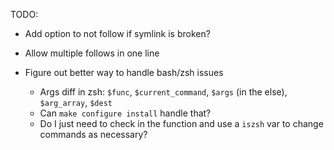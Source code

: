 TODO: 
- Add option to not follow if symlink is broken?

- Allow multiple follows in one line

- Figure out better way to handle bash/zsh issues
  - Args diff in zsh: `$func`, `$current_command`, `$args` (in the else), `$arg_array`, `$dest`
  - Can `make configure install` handle that?
  - Do I just need to check in the function and use a `iszsh` var to change commands as necessary?

